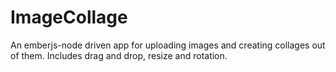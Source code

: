 # ImageCollage
An emberjs-node driven app for uploading images and creating collages out of them. Includes drag and drop, resize and rotation.
